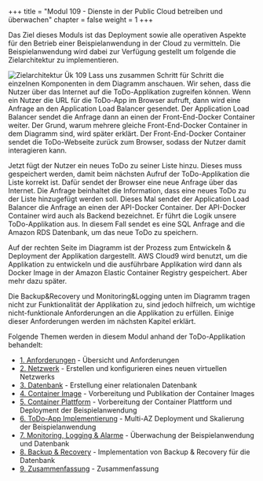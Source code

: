 +++
title = "Modul 109 - Dienste in der Public Cloud betreiben und überwachen"
chapter = false
weight = 1
+++

Das Ziel dieses Moduls ist das Deployment sowie alle operativen Aspekte für den Betrieb einer Beispielanwendung in der Cloud zu vermitteln. Die Beispielanwendung wird dabei zur Verfügung gestellt um folgende die Zielarchitektur zu implementieren.

![Zielarchitektur Ük 109](/images/modul_109_zielarchitektur.svg)
Lass uns zusammen Schritt für Schritt die einzelnen Komponenten in dem Diagramm anschauen. Wir sehen, dass die Nutzer über das Internet auf die ToDo-Applikation zugreifen können. Wenn ein Nutzer die URL für die ToDo-App im Browser aufruft, dann wird eine Anfrage an den Application Load Balancer gesendet. Der Application Load Balancer sendet die Anfrage dann an einen der Front-End-Docker Container weiter. Der Grund, warum mehrere gleiche Front-End-Docker Container in dem Diagramm sind, wird später erklärt. Der Front-End-Docker Container sendet die ToDo-Webseite zurück zum Browser, sodass der Nutzer damit interagieren kann.

Jetzt fügt der Nutzer ein neues ToDo zu seiner Liste hinzu. Dieses muss gespeichert werden, damit beim nächsten Aufruf der ToDo-Applikation die Liste korrekt ist. Dafür sendet der Browser eine neue Anfrage über das Internet. Die Anfrage beinhaltet die Information, dass eine neues ToDo zu der Liste hinzugefügt werden soll. Dieses Mal sendet der Application Load Balancer die Anfrage an einen der API-Docker Container. Der API-Docker Container wird auch als Backend bezeichnet. Er führt die Logik unsere ToDo-Applikation aus. In diesem Fall sendet es eine SQL Anfrage and die Amazon RDS Datenbank, um das neue ToDo zu speichern.

Auf der rechten Seite im Diagramm ist der Prozess zum Entwickeln & Deployment der Applikation dargestellt. AWS Cloud9 wird benutzt, um die Applikation zu entwickeln und die ausführbare Applikation wird dann als Docker Image in der Amazon Elastic Container Registry gespeichert. Aber mehr dazu später.

Die Backup&Recovery und Monitoring&Logging unten im Diagramm tragen nicht zur Funktionalität der Applikation zu, sind jedoch hilfreich, um wichtige nicht-funktionale Anforderungen an die Applikation zu erfüllen. Einige dieser Anforderungen werden im nächsten Kapitel erklärt.

Folgende Themen werden in diesem Modul anhand der ToDo-Applikation behandelt:

* [1. Anforderungen](modul_109/anforderungen.html) - Übersicht und Anforderungen
* [2. Netzwerk](modul_109/netzwerk.html) - Erstellen und konfigurieren eines neuen virtuellen Netzwerks
* [3. Datenbank](modul_109/datenbank.html) - Erstellung einer relationalen Datenbank
* [4. Container Image](modul_109/container.html) - Vorbereitung und Publikation der Container Images
* [5. Container Plattform](modul_109/ecs_cluster.html) - Vorbereitung der Container Plattform und Deployment der Beispielanwendung
* [6. ToDo-App Implementierung](modul_109/ha_skalierbarkeit.html) - Multi-AZ Deployment und Skalierung der Beispielanwendung
* [7. Monitoring, Logging & Alarme](modul_109/monitoring_logging.html) - Überwachung der Beispielanwendung und Datenbank
* [8. Backup & Recovery](modul_109/backup.html) - Implementation von Backup & Recovery für die Datenbank
* [9. Zusammenfassung](modul_109/zusammenfassung.html) - Zusammenfassung